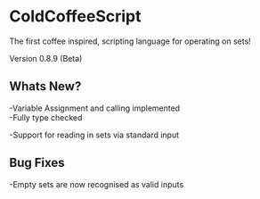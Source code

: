 # ColdCoffeeScript

The first coffee inspired, scripting language for operating on sets!

Version 0.8.9 (Beta)

## Whats New?  
-Variable Assignment and calling implemented  
	-Fully type checked
	
-Support for reading in sets via standard input  

## Bug Fixes  
-Empty sets are now recognised as valid inputs 